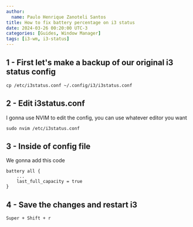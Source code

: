 ```yaml
---
author:
  name: Paulo Henrique Zanoteli Santos
title: How to fix battery percentage on i3 status
date: 2024-03-26 00:20:00 UTC-3
categories: [Guides, Window Manager]
tags: [i3-wm, i3-status]
---
```


## 1 - First let's make a backup of our original i3 status config

```shell
cp /etc/i3status.conf ~/.config/i3/i3status.conf
```

## 2 - Edit i3status.conf 

I gonna use NVIM to edit the config, you can use whatever editor you want

```shell
sudo nvim /etc/i3status.conf
```

## 3 - Inside of config file

We gonna add this code

```shell
battery all {
    ...
    last_full_capacity = true
}

```

## 4 - Save the changes and restart i3

```shell
Super + Shift + r
```
